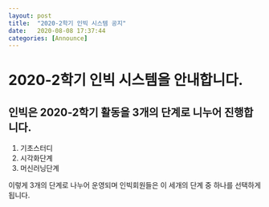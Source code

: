 ```yaml
---
layout: post
title:  "2020-2학기 인빅 시스템 공지"
date:   2020-08-08 17:37:44
categories: [Announce]
---
```



# 2020-2학기 인빅 시스템을 안내합니다.

## 인빅은 2020-2학기 활동을 3개의 단계로 니누어 진행합니다.

1. 기초스터디
2. 시각화단계
3. 머신러닝단계

이렇게 3개의 단계로 나누어 운영되며 인빅회원들은 이 세개의 단계 중 하나를 선택하게 됩니다.
